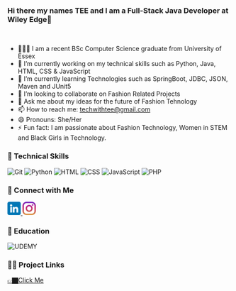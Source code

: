 ### Hi there my names TEE and I am a Full-Stack Java Developer at Wiley Edge👋

<br>

- 👩🏿‍💻 I am a recent BSc Computer Science graduate from  University of Essex
- 🔭 I’m currently working on my technical skills such as Python, Java, HTML, CSS & JavaScript
- 🌱 I’m currently learning Technologies such as SpringBoot, JDBC, JSON,  Maven and JUnit5
- 👯 I’m looking to collaborate on Fashion Related Projects
- 💬 Ask me about my ideas for the future of Fashion Tehnology 
- 📫 How to reach me: techwithtee@gmail.com
- 😄 Pronouns: She/Her
- ⚡ Fun fact: I am passionate about Fashion Technology, Women in STEM and Black Girls in Technology.

### 👾 Technical Skills
![Git](https://img.shields.io/badge/git-%23F05033.svg?style=for-the-badge&logo=git&logoColor=white) ![Python](https://img.shields.io/badge/python-3670A0?style=for-the-badge&logo=python&logoColor=ffdd54) ![HTML](https://img.shields.io/badge/HTML5-E34F26?style=for-the-badge&logo=html5&logoColor=white) ![CSS](https://img.shields.io/badge/CSS3-1572B6?style=for-the-badge&logo=css3&logoColor=white) ![JavaScript](https://img.shields.io/badge/JavaScript-F7DF1E?style=for-the-badge&logo=javascript&logoColor=black) ![PHP](https://img.shields.io/badge/PHP-777BB4?style=for-the-badge&logo=php&logoColor=white)

### 📲 Connect with Me

<a href="https://www.linkedin.com/in/tosin-oluwole-044887150/">
<img src="images/linkedin.png" alt="alternate text"
width="30px" height="height">
</a> 

<a href="https://instagram.com/techwithtee">
<img src="images/instagram.png" alt="alternate text"
width="30px" height="height">
</a> 

### 📓 Education
![UDEMY](https://camo.githubusercontent.com/4ac8a7a42c5f8d85371c33b1502a0a8aaec1cd359573ee6723c5d8351595b0a6/68747470733a2f2f696d672e736869656c64732e696f2f62616467652f5564656d792d4134333546303f7374796c653d666f722d7468652d6261646765266c6f676f3d5564656d79266c6f676f436f6c6f723d7768697465)

### ✍🏿 Project Links
[👉🏿Click Me](https://github.com/techwithtee?tab=repositories)
